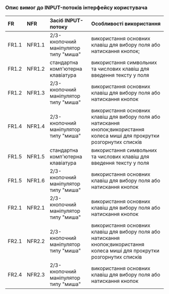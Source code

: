 ### Опис вимог до INPUT-потоків інтерфейсу користувача

|FR|NFR|Засіб INPUT-потоку|Особливості використання|
|:-|:-|:-|:-|
|FR1.1|NFR1.1|2/3-кнопочний маніпулятор типу "миша"|використання основних клавіш для вибору поля або натискання кнопок;|
|FR1.2|NFR1.2|стандартна комп'ютерна клавіатура|використання символьних та числових клавіш для введення тексту у поля|
|FR1.2|NFR1.3|2/3-кнопочний маніпулятор типу "миша"|використання основних клавіш для вибору поля або натискання кнопок|
|FR1.4|NFR1.4|2/3-кнопочний маніпулятор типу "миша"|використання основних клавіш для вибору поля або натискання кнопок;використання колеса миші для прокрутки розгорнутих списків|
|FR1.5|NFR1.5|стандартна комп'ютерна клавіатура|використання символьних та числових клавіш для введення тексту у поля|
|FR1.5|NFR1.6|2/3-кнопочний маніпулятор типу "миша"|використання основних клавіш для вибору поля або натискання кнопок|
|FR2.1|NFR2.1|2/3-кнопочний маніпулятор типу "миша"|використання основних клавіш для вибору поля або натискання кнопок|
|FR2.1|NFR2.2|2/3-кнопочний маніпулятор типу "миша"|використання основних клавіш для вибору поля або натискання кнопок;використання колеса миші для прокрутки розгорнутих списків|
|FR2.4|NFR2.3|2/3-кнопочний маніпулятор типу "миша"|використання основних клавіш для вибору поля або натискання кнопок|

